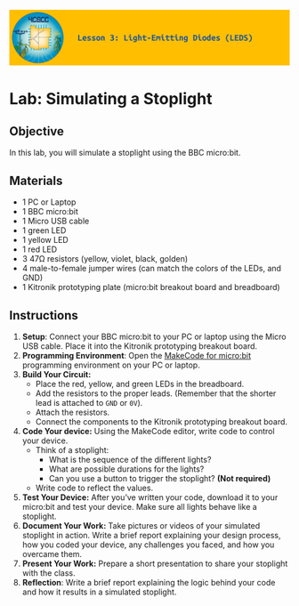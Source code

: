 ![header-lesson-03](assets/header-lesson-03.png)

# Lab: Simulating a Stoplight

## Objective

In this lab, you will simulate a stoplight using the BBC micro:bit.

## Materials

- 1 PC or Laptop
- 1 BBC micro:bit
- 1 Micro USB cable
- 1 green LED
- 1 yellow LED
- 1 red LED
- 3 47Ω resistors (yellow, violet, black, golden)
- 4 male-to-female jumper wires (can match the colors of the LEDs, and GND)
- 1 Kitronik prototyping plate (micro:bit breakout board and breadboard)

## Instructions

1. **Setup**: Connect your BBC micro:bit to your PC or laptop using the Micro USB cable. Place it into the Kitronik prototyping breakout board.
2. **Programming Environment**: Open the [MakeCode for micro:bit](https://makecode.microbit.org/) programming environment on your PC or laptop.
3. **Build Your Circuit:**
   - Place the red, yellow, and green LEDs in the breadboard.
   - Add the resistors to the proper leads. (Remember that the shorter lead is attached to `GND` or `0V`).
   - Attach the resistors.
   - Connect the components to the Kitronik prototyping breakout board.
4. **Code Your device:** Using the MakeCode editor, write code to control your device.
   - Think of a stoplight:
     - What is the sequence of the different lights?
     - What are possible durations for the lights?
     - Can you use a button to trigger the stoplight? **(Not required)**
   - Write code to reflect the values.
5. **Test Your Device:** After you’ve written your code, download it to your micro:bit and test your device. Make sure all lights behave like a stoplight.
6. **Document Your Work:** Take pictures or videos of your simulated stoplight in action. Write a brief report explaining your design process, how you coded your device, any challenges you faced, and how you overcame them.
7. **Present Your Work:** Prepare a short presentation to share your stoplight with the class.
8. **Reflection**: Write a brief report explaining the logic behind your code and how it results in a simulated stoplight.